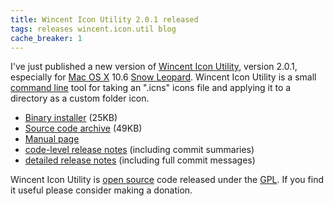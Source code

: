 ```yaml
---
title: Wincent Icon Utility 2.0.1 released
tags: releases wincent.icon.util blog
cache_breaker: 1
---
```


I've just published a new version of [Wincent Icon Utility](/wiki/Wincent_Icon_Utility), version 2.0.1, especially for [Mac OS X](/wiki/Mac_OS_X) 10.6 [Snow Leopard](/wiki/Snow_Leopard). Wincent Icon Utility is a small [command line](/wiki/command_line) tool for taking an ".icns" icons file and applying it to a directory as a custom folder icon.

-   [Binary installer](http://wincent.com/a/products/wincent-icon-util/download/wincent-icon-util-2.0.1.zip) (25KB)
-   [Source code archive](http://wincent.com/a/products/wincent-icon-util/download/wincent-icon-util-2.0.1-src.tar.bz2) (49KB)
-   [Manual page](http://wincent.com/a/products/wincent-icon-util/wincent-icon-util.1.txt)
-   [code-level release notes](http://wincent.com/a/products/wincent-icon-util/history/wincent-icon-util-2.0.1-release-notes.txt) (including commit summaries)
-   [detailed release notes](http://wincent.com/a/products/wincent-icon-util/history/wincent-icon-util-2.0.1-detailed-release-notes.txt) (including full commit messages)

Wincent Icon Utility is [open source](/wiki/open_source) code released under the [GPL](/wiki/GPL). If you find it useful please consider making a donation.
